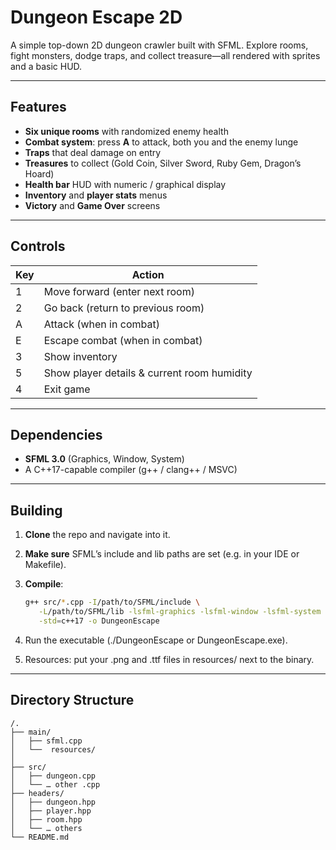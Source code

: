

# Dungeon Escape 2D

A simple top-down 2D dungeon crawler built with SFML. Explore rooms, fight monsters, dodge traps, and collect treasure—all rendered with sprites and a basic HUD.

---

## Features

- **Six unique rooms** with randomized enemy health  
- **Combat system**: press **A** to attack, both you and the enemy lunge  
- **Traps** that deal damage on entry  
- **Treasures** to collect (Gold Coin, Silver Sword, Ruby Gem, Dragon’s Hoard)  
- **Health bar** HUD with numeric / graphical display  
- **Inventory** and **player stats** menus  
- **Victory** and **Game Over** screens  

---

## Controls

| Key     | Action                                            |
| ------- | ------------------------------------------------- |
| 1       | Move forward (enter next room)                    |
| 2       | Go back (return to previous room)                 |
| A       | Attack (when in combat)                           |
| E       | Escape combat (when in combat)                    |
| 3       | Show inventory                                    |
| 5       | Show player details & current room humidity       |
| 4       | Exit game                                         |

---

## Dependencies

- **SFML 3.0** (Graphics, Window, System)  
- A C++17-capable compiler (g++ / clang++ / MSVC)  

---

## Building

1. **Clone** the repo and navigate into it.  
2. **Make sure** SFML’s include and lib paths are set (e.g. in your IDE or Makefile).  
3. **Compile**:  
   ```bash
   g++ src/*.cpp -I/path/to/SFML/include \
      -L/path/to/SFML/lib -lsfml-graphics -lsfml-window -lsfml-system \
      -std=c++17 -o DungeonEscape

4. Run the executable (./DungeonEscape or DungeonEscape.exe).


5. Resources: put your .png and .ttf files in resources/ next to the binary.




---

## Directory Structure

```text
/.
├── main/
│   ├── sfml.cpp
│   └──  resources/
│   
├── src/
│   ├── dungeon.cpp
│   └── … other .cpp
├── headers/
│   ├── dungeon.hpp
│   ├── player.hpp
│   ├── room.hpp
│   └── … others
└── README.md


